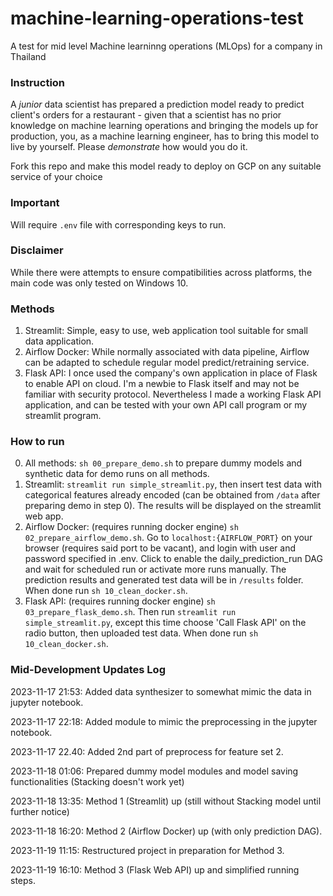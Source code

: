 # machine-learning-operations-test
A test for mid level Machine learninng operations (MLOps) for a company in Thailand

### Instruction

A _junior_ data scientist has prepared a prediction model ready to predict client's orders for a restaurant - given that a scientist has no prior knowledge on machine learning operations and bringing the models up for production, you, as a machine learning engineer, has to bring this model to live by yourself. Please *demonstrate* how would you do it. 

Fork this repo and make this model ready to deploy on GCP on any suitable service of your choice

### Important

Will require ```.env``` file with corresponding keys to run.

### Disclaimer

While there were attempts to ensure compatibilities across platforms, the main code was only tested on Windows 10.

### Methods

1. Streamlit: Simple, easy to use, web application tool suitable for small data application.
2. Airflow Docker: While normally associated with data pipeline, Airflow can be adapted to schedule regular model predict/retraining service.
3. Flask API: I once used the company's own application in place of Flask to enable API on cloud. I'm a newbie to Flask itself and may not be familiar with security protocol. Nevertheless I made a working Flask API application, and can be tested with your own API call program or my streamlit program.

### How to run

0. All methods: ```sh 00_prepare_demo.sh``` to prepare dummy models and synthetic data for demo runs on all methods.
1. Streamlit: ```streamlit run simple_streamlit.py```, then insert test data with categorical features already encoded (can be obtained from ```/data``` after preparing demo in step 0). The results will be displayed on the streamlit web app.
2. Airflow Docker: (requires running docker engine) ```sh 02_prepare_airflow_demo.sh```. Go to ```localhost:{AIRFLOW_PORT}``` on your browser (requires said port to be vacant), and login with user and password specified in .env. Click to enable the daily_prediction_run DAG and wait for scheduled run or activate more runs manually. The prediction results and generated test data will be in ```/results``` folder. When done run ```sh 10_clean_docker.sh```.
3. Flask API: (requires running docker engine) ```sh 03_prepare_flask_demo.sh```. Then run ```streamlit run simple_streamlit.py```, except this time choose 'Call Flask API' on the radio button, then uploaded test data. When done run ```sh 10_clean_docker.sh```.

### Mid-Development Updates Log

2023-11-17 21:53: Added data synthesizer to somewhat mimic the data in jupyter notebook.

2023-11-17 22:18: Added module to mimic the preprocessing in the jupyter notebook.

2023-11-17 22.40: Added 2nd part of preprocess for feature set 2.

2023-11-18 01:06: Prepared dummy model modules and model saving functionalities (Stacking doesn't work yet)

2023-11-18 13:35: Method 1 (Streamlit) up (still without Stacking model until further notice)

2023-11-18 16:20: Method 2 (Airflow Docker) up (with only prediction DAG).

2023-11-19 11:15: Restructured project in preparation for Method 3.

2023-11-19 16:10: Method 3 (Flask Web API) up and simplified running steps.
